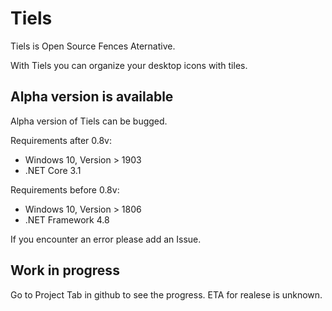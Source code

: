 # Tiels
Tiels is Open Source Fences Aternative.

With Tiels you can organize your desktop icons with tiles.
## Alpha version is available
Alpha version of Tiels can be bugged.

Requirements after 0.8v:
- Windows 10, Version > 1903
- .NET Core 3.1

Requirements before 0.8v:
- Windows 10, Version > 1806
- .NET Framework 4.8

If you encounter an error please add an Issue.
## Work in progress
Go to Project Tab in github to see the progress.
ETA for realese is unknown.
